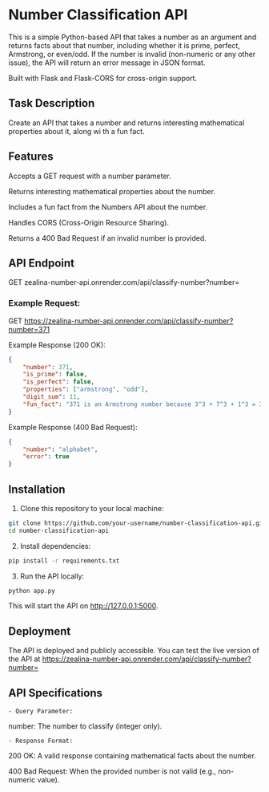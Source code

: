 # Number Classification API

This is a simple Python-based API that takes a number as an argument and returns facts about that number, including whether it is prime, perfect, Armstrong, or even/odd. If the number is invalid (non-numeric or any other issue), the API will return an error message in JSON format.

Built with Flask and Flask-CORS for cross-origin support.

## Task Description

Create an API that takes a number and returns interesting mathematical properties about it, along wi
th a fun fact.

## Features

Accepts a GET request with a number parameter.

Returns interesting mathematical properties about the number.

Includes a fun fact from the Numbers API about the number.

Handles CORS (Cross-Origin Resource Sharing).

Returns a 400 Bad Request if an invalid number is provided.


## API Endpoint

GET zealina-number-api.onrender.com/api/classify-number?number=<number>

### Example Request:

GET https://zealina-number-api.onrender.com/api/classify-number?number=371

Example Response (200 OK):
```json
{
    "number": 371,
    "is_prime": false,
    "is_perfect": false,
    "properties": ["armstrong", "odd"],
    "digit_sum": 11,
    "fun_fact": "371 is an Armstrong number because 3^3 + 7^3 + 1^3 = 371"
}
```

Example Response (400 Bad Request):
```json
{
    "number": "alphabet",
    "error": true
}
```

## Installation

1. Clone this repository to your local machine:
```sh
git clone https://github.com/your-username/number-classification-api.git
cd number-classification-api
```

2. Install dependencies:
```sh
pip install -r requirements.txt
```

3. Run the API locally:
```sh
python app.py
```

This will start the API on http://127.0.0.1:5000.



## Deployment

The API is deployed and publicly accessible. You can test the live version of the API at https://zealina-number-api.onrender.com/api/classify-number?number=<number>

## API Specifications

    - Query Parameter:

number: The number to classify (integer only).


    - Response Format:

200 OK: A valid response containing mathematical facts about the number.

400 Bad Request: When the provided number is not valid (e.g., non-numeric value).
